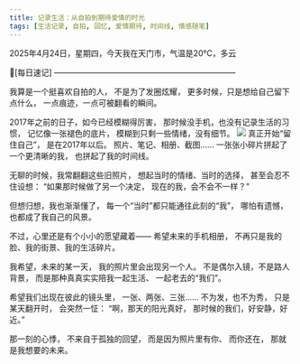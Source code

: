 ```yaml
---
title: 记录生活：从自拍到期待爱情的时光
tags: [生活记录, 自拍, 回忆, 爱情期待, 时间线, 情感随笔]
---
```


2025年4月24日，星期四，今天我在天门市，气温是20°C，多云

📝[每日速记]
———————————————————————

我算是一个挺喜欢自拍的人，
不是为了发圈炫耀，
更多时候，只是想给自己留下点什么，
一点痕迹，一点可被翻看的瞬间。

2017年之前的日子，如今已经模糊得厉害，
那时候没手机，也没有记录生活的习惯，
记忆像一张褪色的底片，
模糊到只剩一些情绪，没有细节。
![](images/Snipaste_2025-09-13_14-50-23.jpg.jpg)
真正开始“留住自己”，
是在2017年以后。
照片、笔记、相册、截图……
一张张小碎片拼起了一个更清晰的我，
也拼起了我的时间线。

无聊的时候，我常翻翻这些旧照片，
想起当时的情绪、当时的选择，
甚至会忍不住设想：
“如果那时候做了另一个决定，
现在的我，会不会不一样？”

但想归想，我也渐渐懂了，
每一个“当时”都只能通往此刻的“我”，
哪怕有遗憾，也都成了我自己的风景。

不过，心里还是有个小小的愿望藏着——
希望未来的手机相册，
不再只是我的脸、我的街景、我的生活碎片。

我希望，未来的某一天，
我的照片里会出现另一个人。
不是偶尔入镜，不是路人背景，
而是那种真真实实陪我一起生活、
一起老去的“我们”。

希望我们出现在彼此的镜头里，
一张、两张、三张……
不为发，也不为秀，
只是某天翻开时，
会突然一怔：
“啊，那天的阳光真好，
那时候的我们，好安静，好近。”

那一刻的心悸，
不来自于孤独的回望，
而是因为照片里有你、
而你还在，
那就是我想要的未来。
